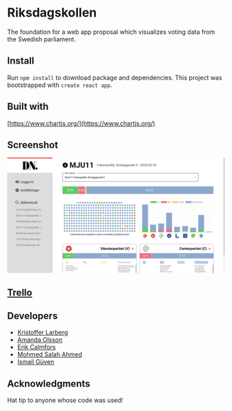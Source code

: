 # Riksdagskollen
The foundation for a web app proposal which visualizes voting data from the Swedish parliament.

## Install
Run `npm install` to download package and dependencies. This project was bootstrapped with `create react app`.

## Built with
[https://www.chartjs.org/](https://www.chartjs.org/)

## Screenshot
![Image of homepage](https://github.com/kristofferlarberg/fe19tp2_strawberry/raw/master/public/img/01.png)

## [Trello](https://trello.com/b/WDkRo7A7/fe19tp2strawberry)

## Developers
- [Kristoffer Larberg](https://github.com/kristofferlarberg)
- [Amanda Olsson](https://github.com/amol0900)
- [Erik Calmfors](https://github.com/calmfors)
- [Mohmed Salah Ahmed](https://github.com/Mohmed-sal-ah)
- [Ismail Güven](https://github.com/ig-s)

## Acknowledgments
Hat tip to anyone whose code was used!